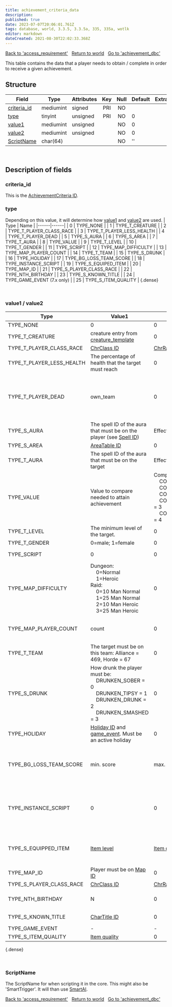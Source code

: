 ```yaml
---
title: achievement_criteria_data
description:
published: true
date: 2023-07-07T20:06:01.761Z
tags: database, world, 3.3.5, 3.3.5a, 335, 335a, wotlk
editor: markdown
dateCreated: 2021-08-30T22:02:33.368Z
---
```


<a href="https://trinitycore.info/en/database/335/world/access_requirement" class="mt-5 v-btn v-btn--depressed v-btn--flat v-btn--outlined theme--light v-size--default darkblue--text text--lighten-3"><span class="v-btn__content"><i aria-hidden="true" class="v-icon notranslate v-icon--left mdi mdi-arrow-left theme--light"></i><span>Back to 'access_requirement'</span></span></a>&nbsp;&nbsp;&nbsp;<a href="https://trinitycore.info/en/database/335/world/home" class="mt-5 v-btn v-btn--depressed v-btn--flat v-btn--outlined theme--light v-size--default darkblue--text text--lighten-3"><span class="v-btn__content"><i aria-hidden="true" class="v-icon notranslate v-icon--left mdi mdi-home-outline theme--light"></i><span>Return to world</span></span></a>&nbsp;&nbsp;&nbsp;<a href="https://trinitycore.info/en/database/335/world/achievement_dbc" class="mt-5 v-btn v-btn--depressed v-btn--flat v-btn--outlined theme--light v-size--default darkblue--text text--lighten-3"><span class="v-btn__content"><span>Go to 'achievement_dbc'</span><i aria-hidden="true" class="v-icon notranslate v-icon--right mdi mdi-arrow-right theme--light"></i></span></a>

This table contains the data that a player needs to obtain / complete in order to receive a given achievement.

## Structure

| Field | Type | Attributes | Key | Null | Default | Extra | Comment |
| --- | --- | --- | :---: | :---: | --- | --- | --- |
| [criteria_id](#criteria_id) | mediumint | signed | PRI | NO |  |  |  |
| [type](#type) | tinyint | unsigned | PRI | NO | 0 |  |  |
| [value1](#value1) | mediumint | unsigned |  | NO | 0 |  |  |
| [value2](#value2) | mediumint | unsigned |  | NO | 0 |  |  |
| [ScriptName](#scriptname) | char(64) |  |  | NO | '' |  |  |
&nbsp;
## Description of fields

### criteria_id
This is the [AchievementCriteria ID](/files/DBC/335/achievement_criteria#id).
&nbsp;

### type
Depending on this value, it will determine how [value1](#value1) and [value2](#value2) are used.
| Type | Name |
|------|------|
| 0 | TYPE_NONE |
| 1 | TYPE_T_CREATURE |
| 2 | TYPE_T_PLAYER_CLASS_RACE |
| 3 | TYPE_T_PLAYER_LESS_HEALTH |
| 4 | TYPE_T_PLAYER_DEAD |
| 5 | TYPE_S_AURA |
| 6 | TYPE_S_AREA |
| 7 | TYPE_T_AURA |
| 8 | TYPE_VALUE |
| 9 | TYPE_T_LEVEL |
| 10 | TYPE_T_GENDER |
| 11 | TYPE_SCRIPT |
| 12 | TYPE_MAP_DIFFICULTY |
| 13 | TYPE_MAP_PLAYER_COUNT |
| 14 | TYPE_T_TEAM |
| 15 | TYPE_S_DRUNK |
| 16 | TYPE_HOLIDAY |
| 17 | TYPE_BG_LOSS_TEAM_SCORE |
| 18 | TYPE_INSTANCE_SCRIPT |
| 19 | TYPE_S_EQUIPED_ITEM |
| 20 | TYPE_MAP_ID |
| 21 | TYPE_S_PLAYER_CLASS_RACE |
| 22 | TYPE_NTH_BIRTHDAY |
| 23 | TYPE_S_KNOWN_TITLE |
| 24 | TYPE_GAME_EVENT (7.x only) |
| 25 | TYPE_S_ITEM_QUALITY |
{.dense}

&nbsp;

### value1 / value2
| Type | Value1 | Value 2 | Comment |
|------|--------|---------|---------|
| TYPE_NONE | 0 | 0 |  |
| TYPE_T_CREATURE | creature entry from [creature_template](../world/creature_template#entry) | 0 |  |
| TYPE_T_PLAYER_CLASS_RACE | [ChrClass ID](/files/DBC/335/chrclasses#id) | [ChrRace ID](/files/DBC/335/chrraces#id) |   |
| TYPE_T_PLAYER_LESS_HEALTH | The percentage of health that the target must reach | 0 |  |
| TYPE_T_PLAYER_DEAD | own_team | 0 | not corpse (not released body), own_team == false if enemy team expected |
| TYPE_S_AURA | The spell ID of the aura that must be on the player (see [Spell ID](/files/DBC/335/spell#id)) | Effect Index of the aura |  |
| TYPE_S_AREA | [AreaTable ID](/files/DBC/335/areatable#id) | 0 |  |
| TYPE_T_AURA | The spell ID of the aura that must be on the target | Effect Index of the aura |  |
| TYPE_VALUE | Value to compare needed to attain achievement | ComparisationType:<br>&nbsp;&nbsp;&nbsp;&nbsp;COMP_TYPE_EQ = 0<br>&nbsp;&nbsp;&nbsp;&nbsp;COMP_TYPE_HIGH = 1<br>&nbsp;&nbsp;&nbsp;&nbsp;COMP_TYPE_LOW = 2<br>&nbsp;&nbsp;&nbsp;&nbsp;COMP_TYPE_HIGH_EQ = 3<br>&nbsp;&nbsp;&nbsp;&nbsp;COMP_TYPE_LOW_EQ = 4 | value provided with achievement update must be not less that limit |
| TYPE_T_LEVEL | The minimum level of the target. | 0 |  |
| TYPE_T_GENDER | 0=male; 1=female | 0 |  |
| TYPE_SCRIPT | 0 | 0 | [ScriptName](#scriptname) required |
| TYPE_MAP_DIFFICULTY | Dungeon:<br>&nbsp;&nbsp;&nbsp;&nbsp;0=Normal<br>&nbsp;&nbsp;&nbsp;&nbsp;1=Heroic<br>Raid:<br>&nbsp;&nbsp;&nbsp;&nbsp;0=10 Man Normal<br>&nbsp;&nbsp;&nbsp;&nbsp;1=25 Man Normal<br>&nbsp;&nbsp;&nbsp;&nbsp;2=10 Man Heroic<br>&nbsp;&nbsp;&nbsp;&nbsp;3=25 Man Heroic | 0 |  |
| TYPE_MAP_PLAYER_COUNT | count | 0 | "with less than %u people in the zone" |
| TYPE_T_TEAM | The target must be on this team: Alliance = 469, Horde = 67 | 0 |  |
| TYPE_S_DRUNK | How drunk the player must be:<br>&nbsp;&nbsp;&nbsp;&nbsp;DRUNKEN_SOBER = 0<br>&nbsp;&nbsp;&nbsp;&nbsp;DRUNKEN_TIPSY = 1<br>&nbsp;&nbsp;&nbsp;&nbsp;DRUNKEN_DRUNK = 2<br>&nbsp;&nbsp;&nbsp;&nbsp;DRUNKEN_SMASHED = 3 | 0 | (enum DrunkenState) of player |
| TYPE_HOLIDAY | [Holiday ID](/files/DBC/335/holidays#id) and [game_event](../world/game_event). Must be an active holiday | 0 | event in holiday time |
| TYPE_BG_LOSS_TEAM_SCORE | min. score | max. score | player's team win bg and opposition team have team score in range |
| TYPE_INSTANCE_SCRIPT | 0 | 0 | make instance script call for check current criteria requirements fit |
| TYPE_S_EQUIPPED_ITEM | [Item level](../world/item_template#itemlevel) | [Item quality](../world/item_template#quality) | for equipped item in slot to check item level and quality |
| TYPE_MAP_ID | Player must be on [Map ID](/files/DBC/335/map#id) | 0 |  |
| TYPE_S_PLAYER_CLASS_RACE | [ChrClass ID](/files/DBC/335/chrclasses#id) | [ChrRace ID](/files/DBC/335/chrraces#id) |
| TYPE_NTH_BIRTHDAY | N | 0 | login on day of N-th Birthday |
| TYPE_S_KNOWN_TITLE | [CharTitle ID](/files/DBC/335/chartitles#id) | 0 | known (pvp) title |
| TYPE_GAME_EVENT | - | - | 7.x only |
| TYPE_S_ITEM_QUALITY | [Item quality](../world/item_template#quality) | 0 |  |
{.dense}

&nbsp;
### ScriptName
The ScriptName for when scripting it in the core.
This might also be 'SmartTrigger'. It will than use [SmartAI](../world/smart_scripts).
&nbsp;

<a href="https://trinitycore.info/en/database/335/world/access_requirement" class="mt-5 v-btn v-btn--depressed v-btn--flat v-btn--outlined theme--light v-size--default darkblue--text text--lighten-3"><span class="v-btn__content"><i aria-hidden="true" class="v-icon notranslate v-icon--left mdi mdi-arrow-left theme--light"></i><span>Back to 'access_requirement'</span></span></a>&nbsp;&nbsp;&nbsp;<a href="https://trinitycore.info/en/database/335/world/home" class="mt-5 v-btn v-btn--depressed v-btn--flat v-btn--outlined theme--light v-size--default darkblue--text text--lighten-3"><span class="v-btn__content"><i aria-hidden="true" class="v-icon notranslate v-icon--left mdi mdi-home-outline theme--light"></i><span>Return to world</span></span></a>&nbsp;&nbsp;&nbsp;<a href="https://trinitycore.info/en/database/335/world/achievement_dbc" class="mt-5 v-btn v-btn--depressed v-btn--flat v-btn--outlined theme--light v-size--default darkblue--text text--lighten-3"><span class="v-btn__content"><span>Go to 'achievement_dbc'</span><i aria-hidden="true" class="v-icon notranslate v-icon--right mdi mdi-arrow-right theme--light"></i></span></a>
